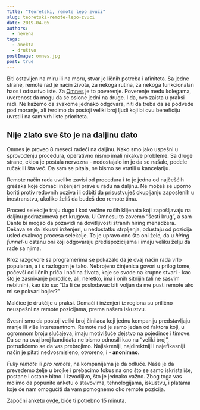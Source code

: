 ```yaml
---
Title: "Teoretski, remote lepo zvuči"
slug: teoretski-remote-lepo-zvuci
date: 2019-04-05
authors:
  - nevena
tags:
  - anekta
  - društvo
postImage: omnes.jpg
post: true
---
```


Biti ostavljen na miru ili na moru, stvar je ličnih potreba i afiniteta. Sa jedne strane, remote rad je način života, za nekoga rutina, za nekoga funkcionalan haos i odsustvo iste. Za [Omnes](https://www.omnesgroup.com/) je to poverenje. Poverenje među kolegama, uverenost da mogu da se oslone jedni na druge. I da, ovo zaista u praksi radi. Ne kažemo da svakome jednako odgovara, niti da treba da se podvede pod moranje, ali tvrdimo da postoji veliki broj ljudi koji bi ovu beneficiju uvrstili na sam vrh liste prioriteta.

<!--more-->

## Nije zlato sve što je na daljinu dato

Omnes je proveo 8 meseci radeći na daljinu. Kako smo jako uspešni u sprovođenju procedura, operativno nismo imali nikakve probleme. Sa druge strane, ekipa je postala nervozna - nedostajalo im je da se našale, podele ručak ili šta već. Da sam se pitala, ne bismo se vratili u kancelariju.

Remote način rada uveliko zavisi od procedura i to je jedna od najčešćih grešaka koje domaći inženjeri prave u radu na daljinu. Ne možeš se uporno boriti protiv redovnih poziva ili odbiti da prisustvuješ okupljanju zaposlenih u inostranstvu, ukoliko želiš da budeš deo remote tima.

Procesi selekcije traju dugo i kod većine naših klijenata koji zapošljavaju na daljinu podrazumeva pet krugova. U Omnesu to zovemo “šesti krug”, a sam Dante bi mogao da pozavidi na dovitljivosti stranih hiring menadžera. Dešava se da iskusni inženjeri, u nedostatku strpljenja, odustaju od pozicija usled ovakvog procesa selekcije. To je upravo ono što oni žele, da u _hiring funnel_-u ostanu oni koji odgovaraju predispozicijama i imaju veliku želju da rade sa njima.

Kroz razgovore sa programerima se pokazalo da je ovaj način rada vrlo popularan, a i s razlogom je tako. Nebrojeno činjenica govori u prilog tome, počevši od ličnih priča i načina života, koje se svode na krupne stvari - kao što je zasnivanje porodice, ali, neretko, ima i onih sitnijih (ali ne sasvim nebitnih), kao što su: “Da li će poslodavac biti voljan da me pusti remote ako mi se pokvari bojler?”

Malčice je drukčije u praksi. Domaći i inženjeri iz regiona su prilično neuspešni na remote pozicijama, prema našem iskustvu.

Svesni smo da postoji veliki broj činilaca koji jednu kompaniju predstavljaju manje ili više interesantnom. Remote rad je samo jedan od faktora koji, u ogromnom broju slučajeva, imaju motivišuće dejstvo na pojedince i timove. Da se na ovaj broj kandidata ne bismo odnosili kao na “veliki broj”, potrudićemo se da vas prebrojimo. Najiskreniji, najdirektniji i najefikasniji način je pitati nedvosmisleno, otvoreno, i - **anonimno**.

_Fully remote_ ili _pro remote_, na kompanijama je da odluče. Naše je da prevedemo želje u brojke i prebacimo fokus na ono što se samo iskristališe, postane i ostane bitno. I izvodljivo, što je jednako važno. Zbog toga vas molimo da popunite anketu o stavovima, tehnologijama, iskustvu, i platama koje će nam omogućiti da vam pomognemo oko remote pozicija.

Započni anketu [ovde](https://www.surveymonkey.com/r/omnesremote), biće ti potrebno 15 minuta.


